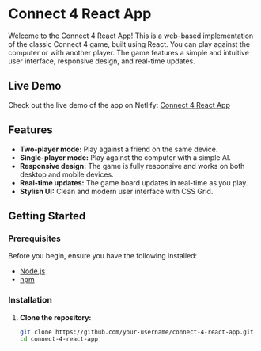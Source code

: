 # Connect 4 React App

Welcome to the Connect 4 React App! This is a web-based implementation of the classic Connect 4 game, built using React. You can play against the computer or with another player. The game features a simple and intuitive user interface, responsive design, and real-time updates.

## Live Demo

Check out the live demo of the app on Netlify: [Connect 4 React App]([https://your-netlify-link.netlify.app](https://spontaneous-licorice-badf12.netlify.app/))

## Features

- **Two-player mode:** Play against a friend on the same device.
- **Single-player mode:** Play against the computer with a simple AI.
- **Responsive design:** The game is fully responsive and works on both desktop and mobile devices.
- **Real-time updates:** The game board updates in real-time as you play.
- **Stylish UI:** Clean and modern user interface with CSS Grid.

## Getting Started

### Prerequisites

Before you begin, ensure you have the following installed:

- [Node.js](https://nodejs.org/)
- [npm](https://www.npmjs.com/)

### Installation

1. **Clone the repository:**

   ```bash
   git clone https://github.com/your-username/connect-4-react-app.git
   cd connect-4-react-app
